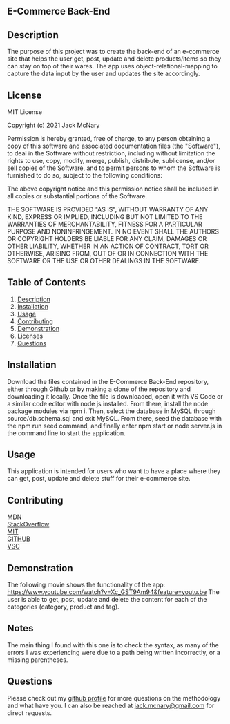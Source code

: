 
## E-Commerce Back-End

## Description

The purpose of this project was to create the back-end of an e-commerce site that helps the user get, post, update and delete products/items so they can stay on top of their wares. The app uses object-relational-mapping to capture the data input by the user and updates the site accordingly.


## License
MIT License

Copyright (c) 2021 Jack McNary

Permission is hereby granted, free of charge, to any person obtaining a copy
of this software and associated documentation files (the "Software"), to deal
in the Software without restriction, including without limitation the rights
to use, copy, modify, merge, publish, distribute, sublicense, and/or sell
copies of the Software, and to permit persons to whom the Software is
furnished to do so, subject to the following conditions:

The above copyright notice and this permission notice shall be included in all
copies or substantial portions of the Software.

THE SOFTWARE IS PROVIDED "AS IS", WITHOUT WARRANTY OF ANY KIND, EXPRESS OR
IMPLIED, INCLUDING BUT NOT LIMITED TO THE WARRANTIES OF MERCHANTABILITY,
FITNESS FOR A PARTICULAR PURPOSE AND NONINFRINGEMENT. IN NO EVENT SHALL THE
AUTHORS OR COPYRIGHT HOLDERS BE LIABLE FOR ANY CLAIM, DAMAGES OR OTHER
LIABILITY, WHETHER IN AN ACTION OF CONTRACT, TORT OR OTHERWISE, ARISING FROM,
OUT OF OR IN CONNECTION WITH THE SOFTWARE OR THE USE OR OTHER DEALINGS IN THE
SOFTWARE.


## Table of Contents
1. [Description](#description)
2. [Installation](#installation)
3. [Usage](#usage)
4. [Contributing](#contributing)
5. [Demonstration](#demonstration)
6. [Licenses](#licenses)
7. [Questions](#questions)

## Installation

Download the files contained in the E-Commerce Back-End repository, either through Github or by making a clone of the repository and downloading it locally. Once the file is downloaded, open it with VS Code or a similar code editor with node js installed. From there, install the node package modules via npm i. Then, select the database in MySQL through source/db.schema.sql and exit MySQL. From there, seed the database with the npm run seed command, and finally enter npm start or node server.js in the command line to start the application.

## Usage

This application is intended for users who want to have a place where they can get, post, update and delete stuff for their e-commerce site.

## Contributing


[MDN](developer.mozilla.org/en-US/docs)<br>
[StackOverflow](https://stackoverflow.com/)<br>
[MIT](https://opensource.org/licenses/MIT)<br>
[GITHUB](https://docs.github.com/en)<br>
[VSC](https://code.visualstudio.com/)<br>

## Demonstration

The following movie shows the functionality of the app:
https://www.youtube.com/watch?v=Xc_GST9Am94&feature=youtu.be 
The user is able to get, post, update and delete the content for each of the categories (category, product and tag). 

## Notes

The main thing I found with this one is to check the syntax, as many of the errors I was experiencing were due to a path being written incorrectly, or a missing parentheses.

## Questions
Please check out my [github profile](github.com/mcnaryj/13-E-Commerce-Back-End) for more questions on the methodology and what have you.
I can also be reached at jack.mcnary@gmail.com for direct requests.
